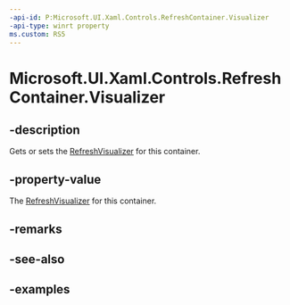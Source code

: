 ```yaml
---
-api-id: P:Microsoft.UI.Xaml.Controls.RefreshContainer.Visualizer
-api-type: winrt property
ms.custom: RS5
---
```

<!-- Property syntax.
public RefreshVisualizer Visualizer { get;  set; }
-->

# Microsoft.UI.Xaml.Controls.RefreshContainer.Visualizer


## -description

Gets or sets the [RefreshVisualizer](refreshvisualizer.md) for this container.


## -property-value

The [RefreshVisualizer](refreshvisualizer.md) for this container.


## -remarks


## -see-also


## -examples


